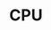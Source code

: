 ---
title: "CPU"
weight: 2
draft: false
cover: 
    image: https://images.pexels.com/photos/270549/pexels-photo-270549.jpeg?auto=compress&cs=tinysrgb&w=1260&h=750&dpr=1
---